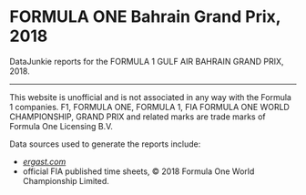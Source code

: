 # FORMULA ONE Bahrain Grand Prix, 2018

DataJunkie reports for the FORMULA 1 GULF AIR BAHRAIN GRAND PRIX, 2018.


---

This website is unofficial and is not associated in any way with the Formula 1 companies. F1, FORMULA ONE, FORMULA 1, FIA FORMULA ONE WORLD CHAMPIONSHIP, GRAND PRIX and related marks are trade marks of Formula One Licensing B.V.



Data sources used to generate the reports include:

- [*ergast.com*](http://ergast.com/mrd/) 
- official FIA published time sheets, © 2018 Formula One World Championship Limited.
